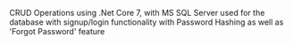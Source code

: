 CRUD Operations using .Net Core 7, with MS SQL Server used for the database with signup/login functionality with Password Hashing as well as 'Forgot Password' feature

